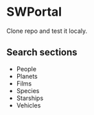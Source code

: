 # SWPortal


Clone repo and test it localy. 



## Search sections
- People
- Planets
- Films
- Species
- Starships
- Vehicles

